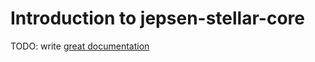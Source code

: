 # Introduction to jepsen-stellar-core

TODO: write [great documentation](http://jacobian.org/writing/what-to-write/)
